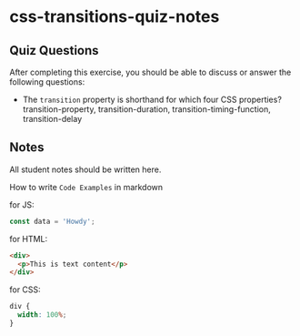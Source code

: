 # css-transitions-quiz-notes

## Quiz Questions

After completing this exercise, you should be able to discuss or answer the following questions:

- The `transition` property is shorthand for which four CSS properties? transition-property, transition-duration, transition-timing-function, transition-delay

## Notes

All student notes should be written here.

How to write `Code Examples` in markdown

for JS:

```javascript
const data = 'Howdy';
```

for HTML:

```html
<div>
  <p>This is text content</p>
</div>
```

for CSS:

```css
div {
  width: 100%;
}
```
